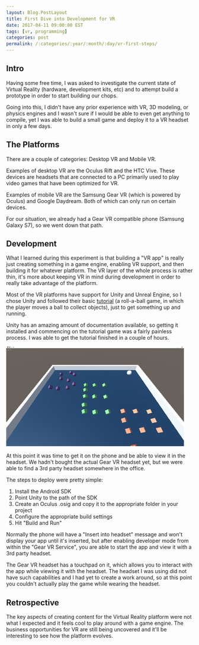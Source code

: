 ```yaml
---
layout: Blog.PostLayout
title: First Dive into Development for VR
date: 2017-04-11 09:00:00 EST
tags: [vr, programming]
categories: post
permalink: /:categories/:year/:month/:day/vr-first-steps/
---
```


## Intro

Having some free time, I was asked to investigate the current state of Virtual Reality (hardware, development kits, etc) and to attempt build a prototype in order to start building our chops.

Going into this, I didn't have any prior experience with VR, 3D modeling, or physics engines and I wasn't sure if I would be able to even get anything to compile, yet I was able to build a small game and deploy it to a VR headset in only a few days. 

## The Platforms

There are a couple of categories: Desktop VR and Mobile VR. 

Examples of desktop VR are the Oculus Rift and the HTC Vive. These devices are headsets that are connected to a PC primarily used to play video games that have been optimized for VR.

Examples of mobile VR are the Samsung Gear VR (which is powered by Oculus) and Google Daydream. Both of which can only run on certain devices.

For our situation, we already had a Gear VR compatible phone (Samsung Galaxy S7), so we went down that path.

## Development

What I learned during this experiment is that building a "VR app" is really just creating something in a game engine, enabling VR support, and then building it for whatever platform. The VR layer of the whole process is rather thin, it's more about keeping VR in mind during development in order to really take advantage of the platform. 

Most of the VR platforms have support for Unity and Unreal Engine, so I chose Unity and followed their basic [tutorial](https://unity3d.com/learn/tutorials/projects/roll-ball-tutorial) (a roll-a-ball game, in which the player moves a ball to collect objects), just to get something up and running. 

Unity has an amazing amount of documentation available, so getting it installed and commencing on the tutorial game was a fairly painless process. I was able to get the tutorial finished in a couple of hours.

![picture](/images/roll-a-ball-screenshot.png)

At this point it was time to get it on the phone and be able to view it in the headset. We hadn't bought the actual Gear VR headset yet, but we were able to find a 3rd party headset somewhere in the office. 

The steps to deploy were pretty simple:

1. Install the Android SDK
2. Point Unity to the path of the SDK
3. Create an Oculus .osig and copy it to the appropriate folder in your project
4. Configure the appropriate build settings
5. Hit "Build and Run"

Normally the phone will have a "Insert into headset" message and won't display your app until it's inserted, but after enabling developer mode from within the "Gear VR Service", you are able to start the app and view it with a 3rd party headset. 

The Gear VR headset has a touchpad on it, which allows you to interact with the app while viewing it with the headset. The headset I was using did not have such capabilities and I had yet to create a work around, so at this point you couldn't actually play the game while wearing the headset.

## Retrospective

The key aspects of creating content for the Virtual Reality platform were not what I expected and it feels cool to play around with a game engine. The business opportunities for VR are still being uncovered and it'll be interesting to see how the platform evolves. 
